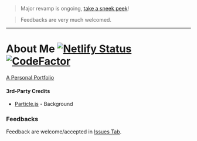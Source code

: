 > Major revamp is ongoing, [take a sneek peek](https://github.com/jhdcruz/jhdcruz.github.io-v2)!

> Feedbacks are very much welcomed.

------

# About Me [![Netlify Status](https://api.netlify.com/api/v1/badges/6ed1b6c7-d083-4284-aed9-ef8f9b2df98e/deploy-status)](https://app.netlify.com/sites/jhdcruz/deploys) [![CodeFactor](https://www.codefactor.io/repository/github/jhdcruz/jhdcruz.github.io/badge)](https://www.codefactor.io/repository/github/jhdcruz/jhdcruz.github.io)

[A Personal Portfolio](https://jhdcruz.github.io/)

#### 3rd-Party Credits
 - [Particle.js](https://github.com/VincentGarreau/particles.js/blob/master/LICENSE.md) - Background

### Feedbacks
Feedback are welcome/accepted in [Issues Tab](https://github.com/jhdcruz/jhdcruz.github.io/issues).
